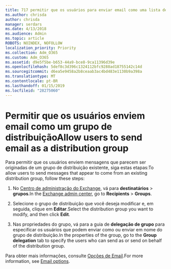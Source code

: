 ```yaml
---
title: 717 permitir que os usuários para enviar email como uma lista de distribuição
ms.author: chrisda
author: chrisda
manager: serdars
ms.date: 4/13/2018
ms.audience: Admin
ms.topic: article
ROBOTS: NOINDEX, NOFOLLOW
localization_priority: Priority
ms.collection: Adm_O365
ms.custom: Adm_O365
ms.assetid: d9e5f5be-b653-44a9-bce8-9ca11396d39e
ms.openlocfilehash: 5def8c3d396c1324112bfc9288ad18755142c14d
ms.sourcegitcommit: d6ea5e9458a2b8ceaab3ac4bd483e1130b9a398a
ms.translationtype: MT
ms.contentlocale: pt-BR
ms.lasthandoff: 01/15/2019
ms.locfileid: "28275060"
---
```

# <a name="allow-users-to-send-email-as-a-distribution-group"></a><span data-ttu-id="9f89c-102">Permitir que os usuários enviem email como um grupo de distribuição</span><span class="sxs-lookup"><span data-stu-id="9f89c-102">Allow users to send email as a distribution group</span></span>

<span data-ttu-id="9f89c-103">Para permitir que os usuários enviem mensagens que parecem ser originadas de um grupo de distribuição existente, siga estas etapas:</span><span class="sxs-lookup"><span data-stu-id="9f89c-103">To allow users to send messages that appear to come from an existing distribution group, follow these steps:</span></span>
  
1. <span data-ttu-id="9f89c-104">No [Centro de administração do Exchange](https://outlook.office365.com/ecp/), vá para **destinatários** \> **grupos**.</span><span class="sxs-lookup"><span data-stu-id="9f89c-104">In the [Exchange admin center](https://outlook.office365.com/ecp/), go to **Recipients** \> **Groups**.</span></span>
    
2. <span data-ttu-id="9f89c-105">Selecione o grupo de distribuição que você deseja modificar e, em seguida, clique em **Editar**.</span><span class="sxs-lookup"><span data-stu-id="9f89c-105">Select the distribution group you want to modify, and then click **Edit**.</span></span>
    
3. <span data-ttu-id="9f89c-106">Nas propriedades do grupo, vá para a guia de **delegação de grupo** para especificar os usuários que podem enviar como ou enviar em nome do grupo de distribuição.</span><span class="sxs-lookup"><span data-stu-id="9f89c-106">In the properties of the group, go to the **Group delegation** tab to specify the users who can send as or send on behalf of the distribution group.</span></span> 
    
<span data-ttu-id="9f89c-107">Para obter mais informações, consulte [Opções de Email](https://technet.microsoft.com/library/bb124513.aspx#groupdelegation).</span><span class="sxs-lookup"><span data-stu-id="9f89c-107">For more information, see [Email options](https://technet.microsoft.com/library/bb124513.aspx#groupdelegation).</span></span>
  

